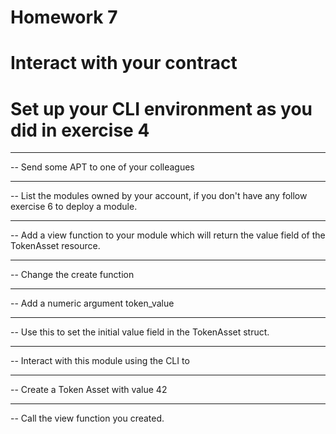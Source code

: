 # Homework 7
# Interact with your contract
# Set up your CLI environment as you did in exercise 4

---

-- Send some APT to one of your colleagues

---


-- List the modules owned by your account, if you don't have any follow exercise 6 to deploy a module.

---



-- Add a view function to your module which will return the value field of the TokenAsset resource.

---



-- Change the create function

---



-- Add a numeric argument token_value

---



-- Use this to set the initial value field in the TokenAsset struct.

---



-- Interact with this module using the CLI to

---



-- Create a Token Asset with value 42

---



-- Call the view function you created.